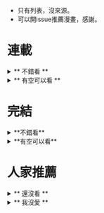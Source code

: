 - 只有列表，沒來源。
- 可以開issue推薦漫畫，感謝。

# 連載

<details>
<summary>
** 不錯看 **
</summary>

- 神之塔
- 公主的詛咒
- 歷史之眼
- 巴爾扎軍靴
- 第一神拳
- 獵人
- 打工吧魔王大人
- 一拳超人
- 29歲單身冒險家的日常
- 歷史之眼
- ARTE
- 海賊王
- 火星異種
- 食戟之靈
- 監獄學園
- 火之丸相撲
- 請叫我英雄
- 鏢人
- 狂賭之淵
- 山與食慾與我
- 網球優等生
- 後街女孩
- 走馬燈株式會社
- 鑽石王牌
- mix
- 啦啦啦
- 尼采老師，領悟世代降臨便利店
- 武道狂之師
- 死亡預告
- 迷宮飯
- 約定的夢幻島
- 邊緣行動
- 最後一局
- 進擊的巨人
- 黑色會的超能力女兒
- 四葉妹妹
- 白銀之匙
- 深夜食堂
- 火鳳燎原
- 重返17歲
- 姊嫁物語
- 心靈的聲音
- 大貴族
- 黑盒子
- 奇奇怪怪
- 禁日
-  宇宙兄弟
</details>

<details>
<summary>
** 有空可以看 **
</summary>

- DICE
- 瘋人
- 王者天下
- 中間管理者利根川
- 刃牙道
- 特級囚犯
- 王牌投手 振臂高揮
- 我的英雄學院
- GTO 失樂園
- 34歲無業小姐
- 黃金神威
- 海盜戰記
- 現視研2
- 一弦定音
- 驚爆遊戲
- GATE奇幻自衛隊
- 逆轉監督
- 排球
- 陸道
- 銀魂
- 奧特曼
- 重版出來
- 狼與香辛料
- 重版出來
- 西行紀
- 上課小動作
- GrandBlue
- 第六天魔王
- 為什麼老師會在這裡
- 國魂
- 飛翔的魔女
- BE BLUES 化身為青
- 俠飯
- 三億元事件奇譚
- 飆速宅男
</details>

# 完結
<details>
<summary>
 **不錯看**
</summary>

- 狂野少女
- 皇太子的王子
- 沉默的艦隊
- 次元艦隊
- 寄生獸
- 不肖子
- 重金搖滾雙面人
- 沐浴之神
- 王牌至尊
- 感應少年
- 漩渦
- 結界師
- GTO
- 現視研
- 預告犯
- 最上醫生
- 頂尖神醫
- 我要高飛
- 棒球大聯盟
- PSYCHO-PASS 心理測量者
- 乒乓
- 灌籃高手
- 浪人劍客，神劍闖江湖
- 琴之森
- 鄰家女孩
- H2
- 以柔克剛
- 危險調查員
- 幽遊白書
- 鋼鍊
- 亂馬
- 賭博啟示錄
- 賭博默示錄
- 伊藤潤二系列
- 死亡筆記本
- 靈異E接觸 
</details>

<details>
<summary>
**有空可以看**
</summary>

- 稻中桌球社
- 法律最前線
- 高校武士道士郎
- 萬能鑑定師Q的事件簿
- 為食偵探
- 超智遊戲 ONE OUT
- 大逃殺
- 風雲
- 自殺島
- 龍櫻
- 女法官
- 拉麵王
- 火箭人
- 上班族金太郎
- 零秒出手
- 學園爆笑王
- 晨寢太郎
- 人間失格
- 圓周率
- 敏行快跑
- 漂流教室
- 日本沉沒
- 消防員的故事
- 暗殺教室
- 18Rin
- 金田一少年事件簿
- 無限住人
- 腦噬涅羅
</details>

# 人家推薦

<details>
<summary>
 ** 還沒看 **
</summary>

- 幕張
- 噬謊者
- 三隻眼
- 妖怪公寓的優雅日常
- 殺戮都市
- 魔法少女挑錯人
- 異變者、變身
- 勇者赫魯庫
- 真實帳號
- ARIA水星領航員
- 命運石之門
- 七大罪
- 墨攻
- 魂環
- 火之鳥
- 廢柴同盟
- 鹹蛋超人
- 月刊少女野崎君
- 封神演義
- 黑博物館
- 再見了魔法師
- 不死戀
- 黃昏乙女
- 孤高之人
- 贗品畫廊
- 沒有我的街道
- 多重人格偵探
- 超能一族
- 冥王
- 喜歡X透明
- 掠奪者
- 甲賀忍法帖
- 荒川爆笑團
- 妖怪少女
- 怪怪守護神
- 黑色五葉草
- 怪物
- 地球防衛少年
- 槍王黑澤
- 懲役339年
- 企業傭兵
- 手塚治虫的三個阿道夫
- 銀河鐵道
- 來自深淵
- 弘兼憲史的黃昏流星群
- 惡之華
- 單身宿舍連環泡
- 來自魔界
- 黑色幽默
- GUNSLINGER GIRL
- 潮與虎
- 貓科無敵時間
- 內衣教父
- 二十世紀少年
- 三月的獅子
- 幸福國宅
- 怪怪守護神
- 破壞雙亡亭
- 彌留之國的愛麗絲
- 異獸魔都
- BECK搖滾新樂團
- 無敵怪醫
- 鬼滅之刃
- 櫻蘭高校男公關
- 魔法律事務所
- 月亮的距離
- 看誰在說話
- 天鵝絨之吻
- 涉谷金魚
- 哥布林殺手
- 深海魚男
- PLUTO
</details>

<details>
<summary>
 ** 我沒愛 **
</summary>

- 誠如神之所說
- 天子傳奇 
- JOJO的奇妙冒險
- 魔法少女PrettyBell
- 植木的法則
- 神龍之謎
- 家栽之人
- 魁男塾
- 不能戀愛的世界
- 朋友遊戲

</details>
